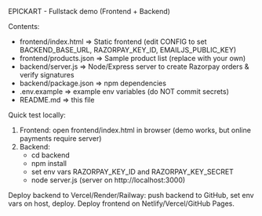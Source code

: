 
EPICKART - Fullstack demo (Frontend + Backend)

Contents:
- frontend/index.html        => Static frontend (edit CONFIG to set BACKEND_BASE_URL, RAZORPAY_KEY_ID, EMAILJS_PUBLIC_KEY)
- frontend/products.json     => Sample product list (replace with your own)
- backend/server.js          => Node/Express server to create Razorpay orders & verify signatures
- backend/package.json       => npm dependencies
- .env.example               => example env variables (do NOT commit secrets)
- README.md                  => this file

Quick test locally:
1) Frontend: open frontend/index.html in browser (demo works, but online payments require server)
2) Backend:
   - cd backend
   - npm install
   - set env vars RAZORPAY_KEY_ID and RAZORPAY_KEY_SECRET
   - node server.js (server on http://localhost:3000)

Deploy backend to Vercel/Render/Railway: push backend to GitHub, set env vars on host, deploy.
Deploy frontend on Netlify/Vercel/GitHub Pages.
